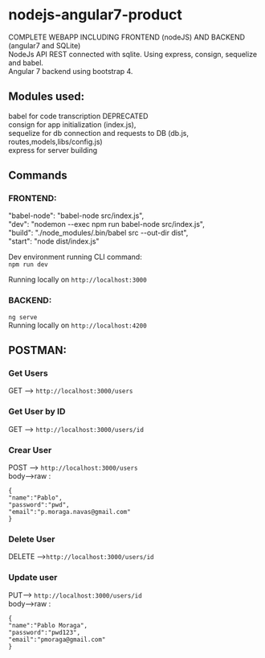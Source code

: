 ﻿# nodejs-angular7-product
COMPLETE WEBAPP INCLUDING FRONTEND (nodeJS) AND BACKEND (angular7 and SQLite)  
NodeJs API REST connected with sqlite. Using express, consign, sequelize and babel.  
Angular 7 backend using bootstrap 4.  

## Modules used:
babel for code transcription DEPRECATED  
consign for app initialization (index.js),   
sequelize for db connection and requests to DB (db.js, routes,models,libs/config.js)  
express for server building  

## Commands
### FRONTEND:  
"babel-node": "babel-node src/index.js",  
"dev": "nodemon --exec npm run babel-node src/index.js",  
"build": "./node_modules/.bin/babel  src --out-dir dist",  
"start": "node dist/index.js"  

Dev environment running CLI command:  
```npm run dev```  

Running locally on ```http://localhost:3000```  

### BACKEND:
```ng serve```    
Running locally on ```http://localhost:4200```  


## POSTMAN: 
### Get Users
GET --> ```http://localhost:3000/users```  

### Get User by ID
GET --> ```http://localhost:3000/users/id```  

### Crear User
 POST --> ```http://localhost:3000/users```    
body-->raw :  

```
{
"name":"Pablo",
"password":"pwd",
"email":"p.moraga.navas@gmail.com"
}
```
### Delete User
DELETE -->```http://localhost:3000/users/id```  

### Update user
PUT--> ```http://localhost:3000/users/id```  
body-->raw :  
```
{
"name":"Pablo Moraga",
"password":"pwd123",
"email":"pmoraga@gmail.com"
}
```
